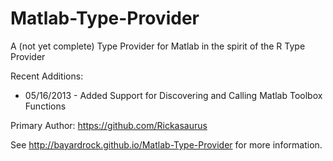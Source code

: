 Matlab-Type-Provider
====================

A (not yet complete) Type Provider for Matlab in the spirit of the R Type Provider

Recent Additions:
- 05/16/2013 - Added Support for Discovering and Calling Matlab Toolbox Functions

Primary Author: https://github.com/Rickasaurus

See http://bayardrock.github.io/Matlab-Type-Provider for more information. 
